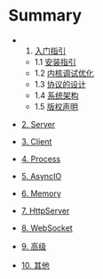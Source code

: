 # Summary
* 1. [入门指引](Guide.md)
	* 1.1 [安装指引]()
	* 1.2 [内核调试优化]()
	* 1.3 [协议的设计]()
	* 1.4 [系统架构]()
	* 1.5 [版权声明]()
* [2. Server](c2.md)

* [3. Client](c3.md)

* [4. Process](c4.md)

* [5. AsyncIO](c5.md)

* [6. Memory](c6.md)

* [7. HttpServer](c7.md)

* [8. WebSocket](c8.md)

* [9. 高级](c9.md)

* [10. 其他](c10.md)